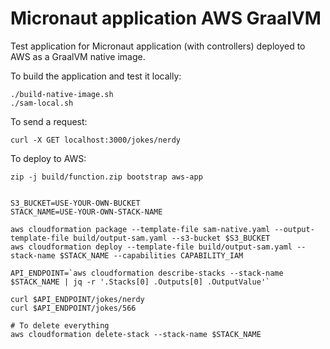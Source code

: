 # Micronaut application AWS GraalVM

Test application for Micronaut application (with controllers) deployed to AWS as a GraalVM native image.

To build the application and test it locally:

```
./build-native-image.sh
./sam-local.sh
```

To send a request:

```
curl -X GET localhost:3000/jokes/nerdy
```

To deploy to AWS:

```
zip -j build/function.zip bootstrap aws-app


S3_BUCKET=USE-YOUR-OWN-BUCKET
STACK_NAME=USE-YOUR-OWN-STACK-NAME

aws cloudformation package --template-file sam-native.yaml --output-template-file build/output-sam.yaml --s3-bucket $S3_BUCKET
aws cloudformation deploy --template-file build/output-sam.yaml --stack-name $STACK_NAME --capabilities CAPABILITY_IAM

API_ENDPOINT=`aws cloudformation describe-stacks --stack-name $STACK_NAME | jq -r '.Stacks[0] .Outputs[0] .OutputValue'`

curl $API_ENDPOINT/jokes/nerdy
curl $API_ENDPOINT/jokes/566

# To delete everything
aws cloudformation delete-stack --stack-name $STACK_NAME
```
